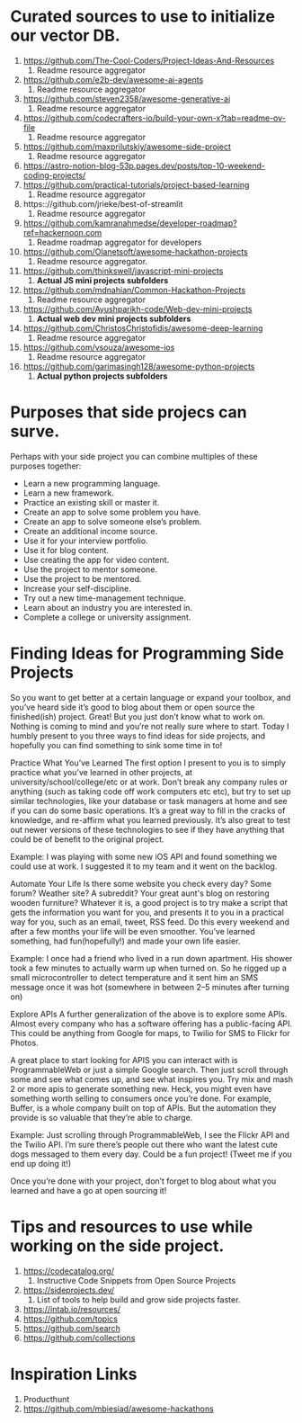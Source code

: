 
# Curated sources to use to initialize our vector DB.
1. https://github.com/The-Cool-Coders/Project-Ideas-And-Resources
   1. Readme resource aggregator
2. https://github.com/e2b-dev/awesome-ai-agents
   1. Readme resource aggregator
3. https://github.com/steven2358/awesome-generative-ai
   1.  Readme resource aggregator
4. https://github.com/codecrafters-io/build-your-own-x?tab=readme-ov-file
   1. Readme resource aggregator
5. https://github.com/maxprilutskiy/awesome-side-project
   1. Readme resource aggregator
6. https://astro-notion-blog-53p.pages.dev/posts/top-10-weekend-coding-projects/
7.  https://github.com/practical-tutorials/project-based-learning
    1.  Readme resource aggregator
8.  https:://github.com/jrieke/best-of-streamlit
    1.  Readme resource aggregator
9.  https://github.com/kamranahmedse/developer-roadmap?ref=hackernoon.com
    1.  Readme roadmap aggregator for developers
10. https://github.com/Olanetsoft/awesome-hackathon-projects
    1.  Readme resource aggregator.  
11. https://github.com/thinkswell/javascript-mini-projects
    1.  **Actual JS mini projects subfolders**
12. https://github.com/mdnahian/Common-Hackathon-Projects
    1.  Readme resource aggregator
13. https://github.com/Ayushparikh-code/Web-dev-mini-projects
    1.  **Actual web dev mini projects subfolders**
14. https://github.com/ChristosChristofidis/awesome-deep-learning
    1.  Readme resource aggregator
15. https://github.com/vsouza/awesome-ios
    1.  Readme resource aggregator
16. https://github.com/garimasingh128/awesome-python-projects
    1.  **Actual python projects subfolders**



# Purposes that side projecs can surve.
Perhaps with your side project you can combine multiples of these purposes together:

- Learn a new programming language.
- Learn a new framework.
- Practice an existing skill or master it.
- Create an app to solve some problem you have.
- Create an app to solve someone else’s problem.
- Create an additional income source.
- Use it for your interview portfolio.
- Use it for blog content.
- Use creating the app for video content.
- Use the project to mentor someone.
- Use the project to be mentored.
- Increase your self-discipline.
- Try out a new time-management technique.
- Learn about an industry you are interested in.
- Complete a college or university assignment.

# Finding Ideas for Programming Side Projects
So you want to get better at a certain language or expand your toolbox, and you’ve heard side it’s good to blog about them or open source the finished(ish) project. Great! But you just don’t know what to work on. Nothing is coming to mind and you’re not really sure where to start. Today I humbly present to you three ways to find ideas for side projects, and hopefully you can find something to sink some time in to!

Practice What You’ve Learned
The first option I present to you is to simply practice what you’ve learned in other projects, at university/school/college/etc or at work. Don’t break any company rules or anything (such as taking code off work computers etc etc), but try to set up similar technologies, like your database or task managers at home and see if you can do some basic operations. It’s a great way to fill in the cracks of knowledge, and re-affirm what you learned previously. It’s also great to test out newer versions of these technologies to see if they have anything that could be of benefit to the original project.

Example: I was playing with some new iOS API and found something we could use at work. I suggested it to my team and it went on the backlog.

Automate Your Life
Is there some website you check every day? Some forum? Weather site? A subreddit? Your great aunt's blog on restoring wooden furniture? Whatever it is, a good project is to try make a script that gets the information you want for you, and presents it to you in a practical way for you, such as an email, tweet, RSS feed. Do this every weekend and after a few months your life will be even smoother. You’ve learned something, had fun(hopefully!) and made your own life easier.

Example: I once had a friend who lived in a run down apartment. His shower took a few minutes to actually warm up when turned on. So he rigged up a small microcontroller to detect temperature and it sent him an SMS message once it was hot (somewhere in between 2–5 minutes after turning on)

Explore APIs
A further generalization of the above is to explore some APIs. Almost every company who has a software offering has a public-facing API. This could be anything from Google for maps, to Twilio for SMS to Flickr for Photos.

A great place to start looking for APIS you can interact with is ProgrammableWeb or just a simple Google search. Then just scroll through some and see what comes up, and see what inspires you. Try mix and mash 2 or more apis to generate something new. Heck, you might even have something worth selling to consumers once you’re done. For example, Buffer, is a whole company built on top of APIs. But the automation they provide is so valuable that they’re able to charge.

Example: Just scrolling through ProgrammableWeb, I see the Flickr API and the Twilio API. I’m sure there’s people out there who want the latest cute dogs messaged to them every day. Could be a fun project! (Tweet me if you end up doing it!)

Once you’re done with your project, don’t forget to blog about what you learned and have a go at open sourcing it!

# Tips and resources to use while working on the side project.
1. https://codecatalog.org/
   1. Instructive Code Snippets from Open Source Projects
2. https://sideprojects.dev/
   1. List of tools to help build and grow side projects faster.
3. https://intab.io/resources/
4. https://github.com/topics
5. https://github.com/search
6. https://github.com/collections

# Inspiration Links
1. Producthunt
2. https://github.com/mbiesiad/awesome-hackathons